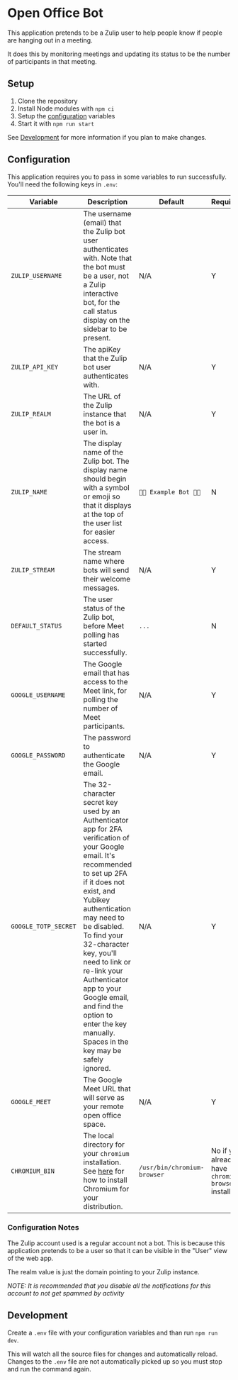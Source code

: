 # Open Office Bot

This application pretends to be a Zulip user to help people know if people are hanging out in a meeting.

It does this by monitoring meetings and updating its status to be the number of participants in that meeting.

## Setup

1. Clone the repository
2. Install Node modules with `npm ci`
3. Setup the [configuration](#Configuration) variables
4. Start it with `npm run start`

See [Development](#Development) for more information if you plan to make changes.

## Configuration

This application requires you to pass in some variables to run successfully. You'll need the following keys in `.env`:

| Variable             | Description                                                                                                                                                                                                                                                                                                                                                                                                     | Default                     | Required?                                            |
| -------------------- | --------------------------------------------------------------------------------------------------------------------------------------------------------------------------------------------------------------------------------------------------------------------------------------------------------------------------------------------------------------------------------------------------------------- | --------------------------- | ---------------------------------------------------- |
| `ZULIP_USERNAME`     | The username (email) that the Zulip bot user authenticates with. Note that the bot must be a user, not a Zulip interactive bot, for the call status display on the sidebar to be present.                                                                                                                                                                                                                       | N/A                         | Y                                                    |
| `ZULIP_API_KEY`      | The apiKey that the Zulip bot user authenticates with.                                                                                                                                                                                                                                                                                                                                                          | N/A                         | Y                                                    |
| `ZULIP_REALM`        | The URL of the Zulip instance that the bot is a user in.                                                                                                                                                                                                                                                                                                                                                        | N/A                         | Y                                                    |
| `ZULIP_NAME`         | The display name of the Zulip bot. The display name should begin with a symbol or emoji so that it displays at the top of the user list for easier access.                                                                                                                                                                                                                                                      | `👀👀 Example Bot 👀👀`         | N                                                    |
| `ZULIP_STREAM`       | The stream name where bots will send their welcome messages.                                                                                                                                                                                                                                                                                                                                                    | N/A                         | Y                                                    |
| `DEFAULT_STATUS`     | The user status of the Zulip bot, before Meet polling has started successfully.                                                                                                                                                                                                                                                                                                                                 | `...`                       | N                                                    |
| `GOOGLE_USERNAME`    | The Google email that has access to the Meet link, for polling the number of Meet participants.                                                                                                                                                                                                                                                                                                                 | N/A                         | Y                                                    |
| `GOOGLE_PASSWORD`    | The password to authenticate the Google email.                                                                                                                                                                                                                                                                                                                                                                  | N/A                         | Y                                                    |
| `GOOGLE_TOTP_SECRET` | The 32-character secret key used by an Authenticator app for 2FA verification of your Google email. It's recommended to set up 2FA if it does not exist, and Yubikey authentication may need to be disabled. To find your 32-character key, you'll need to link or re-link your Authenticator app to your Google email, and find the option to enter the key manually. Spaces in the key may be safely ignored. | N/A                         | Y                                                    |
| `GOOGLE_MEET`        | The Google Meet URL that will serve as your remote open office space.                                                                                                                                                                                                                                                                                                                                           | N/A                         | Y                                                    |
| `CHROMIUM_BIN`       | The local directory for your `chromium` installation. See [here](https://www.chromium.org/getting-involved/download-chromium/) for how to install Chromium for your distribution.                                                                                                                                                                                                                               | `/usr/bin/chromium-browser` | No if you already have `chromium-browser` installed. |

### Configuration Notes

The Zulip account used is a regular account not a bot. This is because this application pretends to be a user so that it can be visible in the "User" view of the web app.

The realm value is just the domain pointing to your Zulip instance.

_NOTE: It is recommended that you disable all the notifications for this account to not get spammed by activity_

## Development

Create a `.env` file with your configuration variables and than run `npm run dev`.

This will watch all the source files for changes and automatically reload. Changes to the `.env` file are not automatically picked up so you must stop and run the command again.
